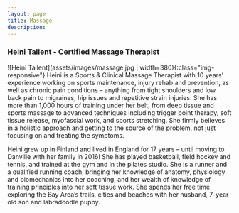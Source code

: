 ```yaml
---
layout: page
title: Massage
description: 
---
```


### Heini Tallent - Certified Massage Therapist
![Heini Tallent](assets/images/massage.jpg | width=380){:class="img-responsive"}
Heini is a Sports &amp; Clinical Massage Therapist with 10 years’ experience working on sports maintenance, injury rehab and prevention, as well as chronic pain conditions – anything from tight shoulders and low back pain to migraines, hip issues and repetitive strain injuries. She has more than 1,000 hours of training under her belt, from deep tissue and sports massage to advanced techniques including trigger point therapy, soft tissue release, myofascial work, and sports stretching. She firmly believes in a holistic approach and getting to the source of the problem, not just focusing on and treating the symptoms.

Heini grew up in Finland and lived in England for 17 years – until moving to Danville with her family in 2016! She has played basketball, field hockey and tennis, and trained at the gym and in the pilates studio. She is a runner and a qualified running coach, bringing her knowledge of anatomy, physiology and biomechanics into her coaching, and her wealth of knowledge of training principles into her soft tissue work. She spends her free time exploring the Bay Area’s trails, cities and beaches with her husband, 7-year- old son and labradoodle puppy.
